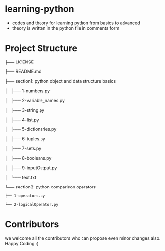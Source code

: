 # learning-python
- codes and theory for learning python from basics to advanced
- theory is written in the python file in comments form

# Project Structure

├── LICENSE

├── README.md

├── section1: python object and data structure basics

│   ├── 1-numbers.py

│   ├── 2-variable_names.py

│   ├── 3-string.py

│   ├── 4-list.py

│   ├── 5-dictionaries.py

│   ├── 6-tuples.py

│   ├── 7-sets.py

│   ├── 8-booleans.py

│   ├── 9-inputOutput.py

│   └── text.txt

└── section2: python comparison operators

    ├── 1-operators.py
    
    └── 2-logicalOperator.py



# Contributors
we welcome all the contributors who can propose even minor changes also. Happy Coding :)
